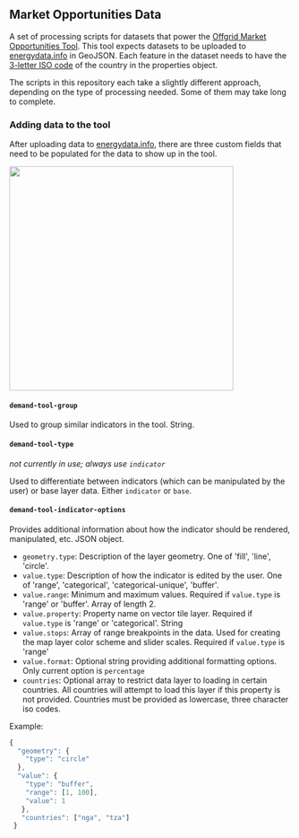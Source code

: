 ## Market Opportunities Data
A set of processing scripts for datasets that power the [Offgrid Market Opportunities Tool](https://github.com/energy-data/market-opportunities-data). This tool expects datasets to be uploaded to [energydata.info](http://energydata.info) in GeoJSON. Each feature in the dataset needs to have the [3-letter ISO code](https://en.wikipedia.org/wiki/ISO_3166-1_alpha-3) of the country in the properties object.

The scripts in this repository each take a slightly different approach, depending on the type of processing needed. Some of them may take long to complete.

### Adding data to the tool
After uploading data to [energydata.info](http://energydata.info), there are three custom fields that need to be populated for the data to show up in the tool.


<img src="custom-fields.png" width="400"/>

#### `demand-tool-group`

Used to group similar indicators in the tool. String.

#### `demand-tool-type`

*not currently in use; always use `indicator`*

Used to differentiate between indicators (which can be manipulated by the user) or base layer data. Either `indicator` or `base`.

#### `demand-tool-indicator-options`

Provides additional information about how the indicator should be rendered, manipulated, etc. JSON object.

- `geometry.type`: Description of the layer geometry. One of 'fill', 'line', 'circle'.
- `value.type`: Description of how the indicator is edited by the user. One of 'range', 'categorical', 'categorical-unique', 'buffer'.
- `value.range`: Minimum and maximum values. Required if `value.type` is 'range' or 'buffer'. Array of length 2.
- `value.property`: Property name on vector tile layer. Required if `value.type` is 'range' or 'categorical'. String
- `value.stops`: Array of range breakpoints in the data. Used for creating the map layer color scheme and slider scales. Required if `value.type` is 'range'
- `value.format`: Optional string providing additional formatting options. Only current option is `percentage`
- `countries`: Optional array to restrict data layer to loading in certain countries. All countries will attempt to load this layer if this property is not provided. Countries must be provided as lowercase, three character iso codes.

Example:

```js
{
  "geometry": {
    "type": "circle"
  },
  "value": {
    "type": "buffer",
    "range": [1, 100],
    "value": 1
   },
   "countries": ["nga", "tza"]
 }
